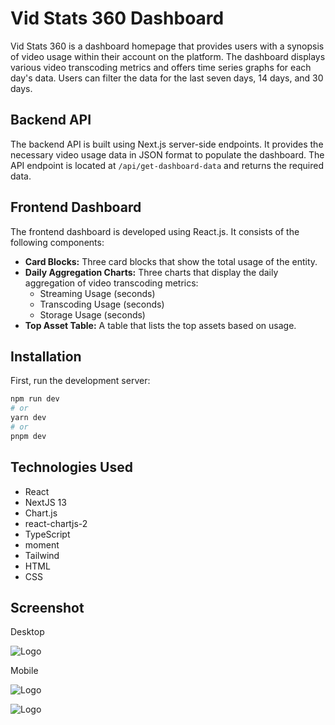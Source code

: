 # Vid Stats 360 Dashboard

Vid Stats 360 is a dashboard homepage that provides users with a synopsis of video usage within their account on the platform. The dashboard displays various video transcoding metrics and offers time series graphs for each day's data. Users can filter the data for the last seven days, 14 days, and 30 days.

## Backend API

The backend API is built using Next.js server-side endpoints. It provides the necessary video usage data in JSON format to populate the dashboard. The API endpoint is located at `/api/get-dashboard-data` and returns the required data.

## Frontend Dashboard

The frontend dashboard is developed using React.js. It consists of the following components:

- **Card Blocks:** Three card blocks that show the total usage of the entity.
- **Daily Aggregation Charts:** Three charts that display the daily aggregation of video transcoding metrics:
  - Streaming Usage (seconds)
  - Transcoding Usage (seconds)
  - Storage Usage (seconds)
- **Top Asset Table:** A table that lists the top assets based on usage.

## Installation
First, run the development server:

```bash
npm run dev
# or
yarn dev
# or
pnpm dev
```
## Technologies Used

- React
- NextJS 13
- Chart.js
- react-chartjs-2
- TypeScript
- moment
- Tailwind
- HTML
- CSS

## Screenshot
Desktop

![Logo](https://res.cloudinary.com/dccekgoij/image/upload/v1690574990/Screenshot_2023-07-29_at_1.38.05_AM_m1fbyi.png)

Mobile

![Logo](https://res.cloudinary.com/dccekgoij/image/upload/w_350/v1690574989/Screenshot_2023-07-29_at_1.38.40_AM_phsle1.png)

![Logo](https://res.cloudinary.com/dccekgoij/image/upload/w_350/v1690574989/Screenshot_2023-07-29_at_1.38.53_AM_nywe2x.png)
